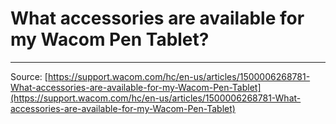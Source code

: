 # What accessories are available for my Wacom Pen Tablet?



---
Source: [https://support.wacom.com/hc/en-us/articles/1500006268781-What-accessories-are-available-for-my-Wacom-Pen-Tablet](https://support.wacom.com/hc/en-us/articles/1500006268781-What-accessories-are-available-for-my-Wacom-Pen-Tablet)
